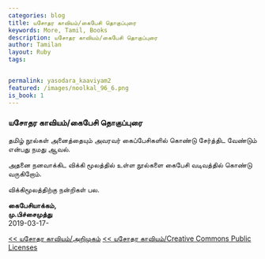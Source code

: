 ```yaml
---  
categories: blog  
title: யசோதர காவியம்/கைபேசி தொகுப்புரை
keywords: More, Tamil, Books  
description: யசோதர காவியம்/கைபேசி தொகுப்புரை
author: Tamilan  
layout: Ruby  
tags:     


permalink: yasodara_kaaviyam2  
featured: /images/noolkal_96_6.png  
is_book: 1
---  
```



### யசோதர காவியம்/கைபேசி தொகுப்புரை

தமிழ் நூல்கள் அனைத்தையும் அவரவர் கைப்பேசிகளில் கொண்டு சேர்த்திட வேண்டும் என்பது நமது ஆவல்.

அதனை நனவாக்கிட விக்கி மூலத்தில் உள்ள நூல்களை கைபேசி வடிவத்தில் கொண்டு வருகிறோம்.

விக்கிமூலத்திற்கு நன்றிகள் பல.

**கைபேசியாக்கம்,  
மு.பிச்சைமுத்து**  
2019-03-17-

[ << யசோதர காவியம்/அறிமுகம்](yasodara_kaaviyam1) [<< யசோதர காவியம்/Creative Commons Public Licenses](yasodara_kaaviyam3)


